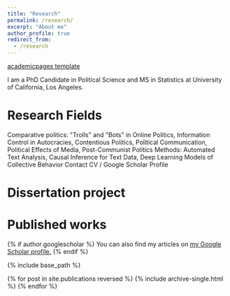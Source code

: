 ```yaml
---
title: "Research"
permalink: /research/
excerpt: "About me"
author_profile: true
redirect_from: 
  - /research
---
```


[academicpages template](https://github.com/academicpages/academicpages.github.io)

I am a PhD Candidate in Political Science and MS in Statistics at University of California, Los Angeles.

# Research Fields

Comparative politics: "Trolls" and "Bots" in Online Politics, Information Control in Autocracies, Contentious Politics, Political Communication, Political Effects of Media, Post-Communist Politics
Methods: Automated Text Analysis, Causal Inference for Text Data, Deep Learning Models of Collective Behavior 
Contact CV / Google Scholar Profile

# Dissertation project

# Published works



{% if author.googlescholar %}
  You can also find my articles on <u><a href="{{author.googlescholar}}">my Google Scholar profile</a>.</u>
{% endif %}

{% include base_path %}

{% for post in site.publications reversed %}
  {% include archive-single.html %}
{% endfor %}

